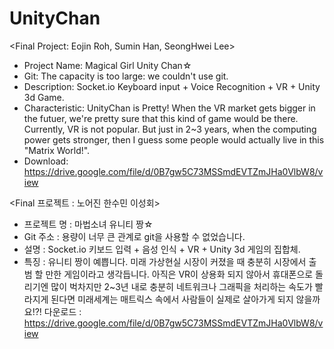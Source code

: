 # UnityChan

<Final Project: Eojin Roh, Sumin Han, SeongHwei Lee> 
* Project Name: Magical Girl Unity Chan☆
* Git: The capacity is too large: we couldn't use git.
* Description: Socket.io Keyboard input + Voice Recognition + VR + Unity 3d Game.
* Characteristic: UnityChan is Pretty! When the VR market gets bigger in the futuer, we're pretty sure that this kind of game would be there. Currently, VR is not popular. But just in 2~3 years, when the computing power gets stronger, then I guess some people would actually live in this "Matrix World!".
* Download: https://drive.google.com/file/d/0B7gw5C73MSSmdEVTZmJHa0VlbW8/view

<Final 프로젝트 : 노어진 한수민 이성회> 
* 프로젝트 명 : 마법소녀 유니티 짱☆
* Git 주소 : 용량이 너무 큰 관계로 git을 사용할 수 없었습니다.
* 설명 : Socket.io 키보드 입력 + 음성 인식 + VR + Unity 3d 게임의 집합체.
* 특징 : 유니티 짱이 예쁩니다. 미래 가상현실 시장이 커졌을 때 충분히 시장에서 출범 할 만한 게임이라고 생각듭니다. 아직은 VR이 상용화 되지 않아서 휴대폰으로 돌리기엔 많이 벅차지만 2~3년 내로 충분히 네트워크나 그래픽을 처리하는 속도가 빨라지게 된다면 미래세계는 매트릭스 속에서 사람들이 실제로 살아가게 되지 않을까요!?!
다운로드 : https://drive.google.com/file/d/0B7gw5C73MSSmdEVTZmJHa0VlbW8/view

